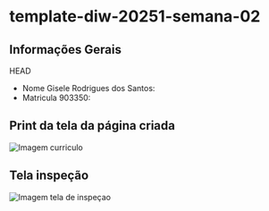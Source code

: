 # template-diw-20251-semana-02

## Informações Gerais
 HEAD
- Nome Gisele Rodrigues dos Santos: 
- Matricula 903350:

## Print da tela da página criada 

![Imagem curriculo](images/paginadocurriculocerta.png)

## Tela inspeção

![Imagem tela de inspeçao](images/telainpecao.png)

